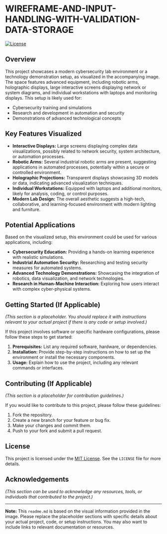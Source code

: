 # WIREFRAME-AND-INPUT-HANDLING-WITH-VALIDATION-DATA-STORAGE

[![License]([https://img.shields.io/badge/License-MIT-yellow.svg)](https://opensource.org/licenses/MIT](https://github.com/ahmadsa08/WIREFRAME-AND-INPUT-HANDLING-WITH-VALIDATION-DATA-STORAGE/blob/main/LICENSE))

## Overview

This project showcases a modern cybersecurity lab environment or a technology demonstration setup, as visualized in the accompanying image. The space features advanced equipment, including robotic arms, holographic displays, large interactive screens displaying network or system diagrams, and individual workstations with laptops and monitoring displays. This setup is likely used for:

* Cybersecurity training and simulations
* Research and development in automation and security
* Demonstrations of advanced technological concepts

## Key Features Visualized

* **Interactive Displays:** Large screens displaying complex data visualizations, possibly related to network security, system architecture, or automation processes.
* **Robotic Arms:** Several industrial robotic arms are present, suggesting applications in automated processes, potentially within a secure or controlled environment.
* **Holographic Projections:** Transparent displays showcasing 3D models or data, indicating advanced visualization techniques.
* **Individual Workstations:** Equipped with laptops and additional monitors, likely for analysis, coding, or control purposes.
* **Modern Lab Design:** The overall aesthetic suggests a high-tech, collaborative, and learning-focused environment with modern lighting and furniture.

## Potential Applications

Based on the visualized setup, this environment could be used for various applications, including:

* **Cybersecurity Education:** Providing a hands-on learning experience with realistic simulations.
* **Industrial Automation Security:** Researching and testing security measures for automated systems.
* **Advanced Technology Demonstrations:** Showcasing the integration of robotics, data visualization, and network technologies.
* **Research in Human-Machine Interaction:** Exploring how users interact with complex cyber-physical systems.

## Getting Started (If Applicable)

*(This section is a placeholder. You should replace it with instructions relevant to your actual project if there is any code or setup involved.)*

If this project involves software or specific hardware configurations, please follow these steps to get started:

1.  **Prerequisites:** List any required software, hardware, or dependencies.
2.  **Installation:** Provide step-by-step instructions on how to set up the environment or install the necessary components.
3.  **Usage:** Explain how to use the project, including any relevant commands or interfaces.

## Contributing (If Applicable)

*(This section is a placeholder for contribution guidelines.)*

If you would like to contribute to this project, please follow these guidelines:

1.  Fork the repository.
2.  Create a new branch for your feature or bug fix.
3.  Make your changes and commit them.
4.  Push to your fork and submit a pull request.

## License

This project is licensed under the [MIT License](https://opensource.org/licenses/MIT). See the `LICENSE` file for more details.

## Acknowledgements

*(This section can be used to acknowledge any resources, tools, or individuals that contributed to the project.)*

---

**Note:** This `readme.md` is based on the visual information provided in the image. Please replace the placeholder sections with specific details about your actual project, code, or setup instructions. You may also want to include links to relevant documentation or resources.
